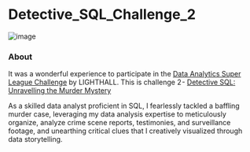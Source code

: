 # Detective_SQL_Challenge_2

![image](https://github.com/Monye-Okechukwu/Detective_SQL_Challenge_2/assets/136334167/1f23b292-0ade-4b9a-a960-cad564386aa7)
### About

It was a wonderful experience to participate in the  [Data Analytics Super League Challenge](https://www.lighthall.co/competition/ac2b4575-c81e-4a2b-8a58-576e1e442325) by LIGHTHALL. This is challenge 2 - [Detective SQL: Unravelling the Murder Mystery](https://www.lighthall.co/challenge/cd01c981-69e2-4f45-93c5-15c102868b68)

As a skilled data analyst proficient in SQL, I fearlessly tackled a baffling murder case, leveraging my data analysis expertise to meticulously organize, analyze crime scene reports, testimonies, and surveillance footage, and unearthing critical clues that I creatively visualized through data storytelling.
